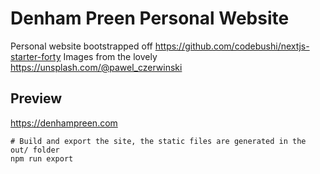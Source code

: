 # Denham Preen Personal Website
Personal website bootstrapped off https://github.com/codebushi/nextjs-starter-forty
Images from the lovely https://unsplash.com/@pawel_czerwinski

## Preview

https://denhampreen.com

```
# Build and export the site, the static files are generated in the out/ folder
npm run export
```